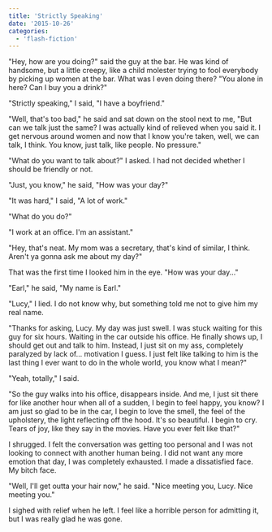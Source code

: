 ```yaml
---
title: 'Strictly Speaking'
date: '2015-10-26'
categories:
  - 'flash-fiction'
---
```


"Hey, how are you doing?" said the guy at the bar. He was kind of handsome, but
a little creepy, like a child molester trying to fool everybody by picking up
women at the bar. What was I even doing there? "You alone in here? Can I buy you
a drink?"

"Strictly speaking," I said, "I have a boyfriend."

"Well, that's too bad," he said and sat down on the stool next to me, "But can
we talk just the same? I was actually kind of relieved when you said it. I get
nervous around women and now that I know you're taken, well, we can talk, I
think. You know, just talk, like people. No pressure."

"What do you want to talk about?" I asked. I had not decided whether I should be
friendly or not.

"Just, you know," he said, "How was your day?"

"It was hard," I said, "A lot of work."

"What do you do?"

"I work at an office. I'm an assistant."

"Hey, that's neat. My mom was a secretary, that's kind of similar, I think.
Aren't ya gonna ask me about my day?"

That was the first time I looked him in the eye. "How was your day..."

"Earl," he said, "My name is Earl."

"Lucy," I lied. I do not know why, but something told me not to give him my real
name.

"Thanks for asking, Lucy. My day was just swell. I was stuck waiting for this
guy for six hours. Waiting in the car outside his office. He finally shows up, I
should get out and talk to him. Instead, I just sit on my ass, completely
paralyzed by lack of... motivation I guess. I just felt like talking to him is
the last thing I ever want to do in the whole world, you know what I mean?"

"Yeah, totally," I said.

"So the guy walks into his office, disappears inside. And me, I just sit there
for like another hour when all of a sudden, I begin to feel happy, you know? I
am just so glad to be in the car, I begin to love the smell, the feel of the
upholstery, the light reflecting off the hood. It's so beautiful. I begin to
cry. Tears of joy, like they say in the movies. Have you ever felt like that?"

I shrugged. I felt the conversation was getting too personal and I was not
looking to connect with another human being. I did not want any more emotion
that day, I was completely exhausted. I made a dissatisfied face. My bitch face.

"Well, I'll get outta your hair now," he said. "Nice meeting you, Lucy. Nice
meeting you."

I sighed with relief when he left. I feel like a horrible person for admitting
it, but I was really glad he was gone.
